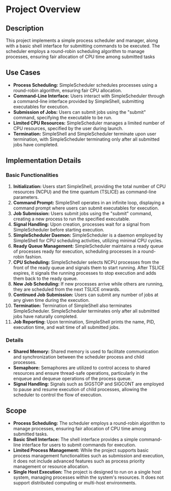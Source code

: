 # Project Overview

## Description
This project implements a simple process scheduler and manager, along with a basic shell interface for submitting commands to be executed. The scheduler employs a round-robin scheduling algorithm to manage processes, ensuring fair allocation of CPU time among submitted tasks


## Use Cases
- **Process Scheduling:** SimpleScheduler schedules processes using a round-robin algorithm, ensuring fair CPU allocation.
- **Command-Line Interface:** Users interact with SimpleScheduler through a command-line interface provided by SimpleShell, submitting executables for execution.
- **Submission of Jobs:** Users can submit jobs using the "submit" command, specifying the executable to be run.
- **Limited CPU Resources:** SimpleScheduler manages a limited number of CPU resources, specified by the user during launch.
- **Termination:** SimpleShell and SimpleScheduler terminate upon user termination, with SimpleScheduler terminating only after all submitted jobs have completed.

## Implementation Details
### Basic Functionalities
1. **Initialization:** Users start SimpleShell, providing the total number of CPU resources (NCPU) and the time quantum (TSLICE) as command-line parameters.
2. **Command Prompt:** SimpleShell operates in an infinite loop, displaying a command prompt where users can submit executables for execution.
3. **Job Submission:** Users submit jobs using the "submit" command, creating a new process to run the specified executable.
4. **Signal Handling:** Upon creation, processes wait for a signal from SimpleScheduler before starting execution.
5. **SimpleScheduler Daemon:** SimpleScheduler is a daemon employed by SimpleShell for CPU scheduling activities, utilizing minimal CPU cycles.
6. **Ready Queue Management:** SimpleScheduler maintains a ready queue of processes ready for execution, scheduling processes in a round-robin fashion.
7. **CPU Scheduling:** SimpleScheduler selects NCPU processes from the front of the ready queue and signals them to start running. After TSLICE expires, it signals the running processes to stop execution and adds them back to the ready queue.
8. **New Job Scheduling:** If new processes arrive while others are running, they are scheduled from the next TSLICE onwards.
9. **Continued Job Submission:** Users can submit any number of jobs at any given time during the execution.
10. **Termination:** Termination of SimpleShell also terminates SimpleScheduler. SimpleScheduler terminates only after all submitted jobs have naturally completed.
11. **Job Reporting:** Upon termination, SimpleShell prints the name, PID, execution time, and wait time of all submitted jobs.

### Details
- **Shared Memory:** Shared memory is used to facilitate communication and synchronization between the scheduler process and child processes.
- **Semaphore:** Semaphores are utilized to control access to shared resources and ensure thread-safe operations, particularly in the enqueue and dequeue operations of the process queue.
- **Signal Handling:** Signals such as SIGSTOP and SIGCONT are employed to pause and resume execution of child processes, allowing the scheduler to control the flow of execution.

## Scope
- **Process Scheduling:** The scheduler employs a round-robin algorithm to manage processes, ensuring fair allocation of CPU time among submitted tasks.
- **Basic Shell Interface:** The shell interface provides a simple command-line interface for users to submit commands for execution.
- **Limited Process Management:** While the project supports basic process management functionalities such as submission and execution, it does not include advanced features such as process priority management or resource allocation.
- **Single Host Execution:** The project is designed to run on a single host system, managing processes within the system's resources. It does not support distributed computing or multi-host environments.
